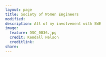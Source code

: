 ```yaml
---
layout: page
title: Society of Women Engineers
modified:
description: All of my involvement with SWE
image:
  feature: DSC_0036.jpg
  credit: Kendall Nelson
  creditlink:
share:
---
```

